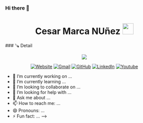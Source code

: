 ### Hi there 👋
<h1 align="center">Cesar Marca NUñez <img src="https://media.giphy.com/media/hvRJCLFzcasrR4ia7z/giphy.gif" width="35"></h1>
### 🪚 Detail
<span  align="center">
  <img src="https://i.postimg.cc/N0rCYKtY/353064240-1564335844091904-5827872636116732297-n.jpg" alt="">
</span>
 
<p align="center">
<img src="https://github-profile-trophy.vercel.app/?username=guillermosifu&theme=onedark" />
</p>
<p align="center">
    <a href="https://vercel.com/cesar-marca-nunezs-projects/ecommert-proyecto"><img src="https://img.icons8.com/bubbles/50/000000/web.png" alt="Website"/></a>
      <a href="mailto:cesar.14.2012@gmail.com"><img src="https://img.icons8.com/bubbles/50/000000/gmail.png" alt="Gmail"/></a>
      <a href="https://github.com/https://github.com/cesarmarca14"><img src="https://img.icons8.com/bubbles/50/000000/github.png" alt="GitHub"/></a>
      <a href="https://www.linkedin.com/in/cesar-luis-marca-nuñez-5b841126a"><img src="https://img.icons8.com/bubbles/50/000000/linkedin.png" alt="LinkedIn"/></a>
      <a href=""><img src="https://img.icons8.com/bubbles/50/000000/youtube.png" alt="Youtube"/></a>
  </p>





- 🔭 I’m currently working on ...
- 🌱 I’m currently learning ...
- 👯 I’m looking to collaborate on ...
- 🤔 I’m looking for help with ...
- 💬 Ask me about ...
- 📫 How to reach me: ...
- 😄 Pronouns: ...
- ⚡ Fun fact: ...
-->
